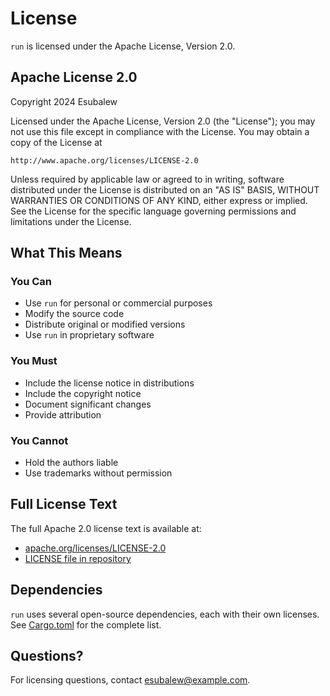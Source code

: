 # License

`run` is licensed under the Apache License, Version 2.0.

## Apache License 2.0

Copyright 2024 Esubalew

Licensed under the Apache License, Version 2.0 (the "License");
you may not use this file except in compliance with the License.
You may obtain a copy of the License at

    http://www.apache.org/licenses/LICENSE-2.0

Unless required by applicable law or agreed to in writing, software
distributed under the License is distributed on an "AS IS" BASIS,
WITHOUT WARRANTIES OR CONDITIONS OF ANY KIND, either express or implied.
See the License for the specific language governing permissions and
limitations under the License.

## What This Means

###  You Can

- Use `run` for personal or commercial purposes
- Modify the source code
- Distribute original or modified versions
- Use `run` in proprietary software

###  You Must

- Include the license notice in distributions
- Include the copyright notice
- Document significant changes
- Provide attribution

###  You Cannot

- Hold the authors liable
- Use trademarks without permission

## Full License Text

The full Apache 2.0 license text is available at:
- [apache.org/licenses/LICENSE-2.0](http://www.apache.org/licenses/LICENSE-2.0)
- [LICENSE file in repository](https://github.com/Esubaalew/run/blob/master/LICENSE)

## Dependencies

`run` uses several open-source dependencies, each with their own licenses. See [Cargo.toml](https://github.com/Esubaalew/run/blob/master/Cargo.toml) for the complete list.

## Questions?

For licensing questions, contact esubalew@example.com.
